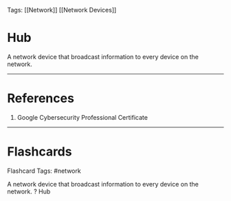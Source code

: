 Tags: [[Network]] [[Network Devices]]
# Hub

A network device that broadcast information to every device on the network.

---
# References

1. Google Cybersecurity Professional Certificate

---
# Flashcards

Flashcard Tags: #network 

A network device that broadcast information to every device on the network.
?
Hub
<!--SR:!2024-05-19,15,290-->
